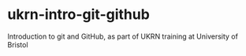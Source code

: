 # ukrn-intro-git-github
Introduction to git and GitHub, as part of UKRN training at University of Bristol
